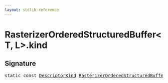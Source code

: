 ```yaml
---
layout: stdlib-reference
---
```


# RasterizerOrderedStructuredBuffer<T, L>.kind

## Signature
<pre>
<span class='code_keyword'>static</span> <span class='code_keyword'>const</span> <a href="../types/descriptorkind-0a/index.html" class="code_type">DescriptorKind</a> <a href="../types/rasterizerorderedstructuredbuffer-0ahr/index.html" class="code_type">RasterizerOrderedStructuredBuffer</a>&lt;<a href="../types/rasterizerorderedstructuredbuffer-0ahr/index.html#typeparam-T" class="code_type">T</a>, <a href="../types/rasterizerorderedstructuredbuffer-0ahr/index.html#typeparam-L" class="code_type">L</a>&gt;.<a href="kind.html" class="code_var">kind</a> = DescriptorKind\.Buffer;
</pre>

